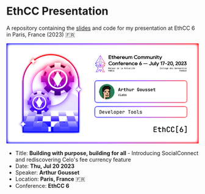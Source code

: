# EthCC Presentation

A repository containing the [slides](./slides/slides.pdf) and code for my presentation at EthCC 6 in Paris, France (2023) 🇫🇷

<img src="slides/assets/images/ethcc-banner.png" width="550">

+	Title: **Building with purpose, building for all** - Introducing SocialConnect and rediscovering Celo's fee currency feature
+	Date: **Thu, Jul 20 2023**
+	Speaker: **Arthur Gousset**
+	Location: **Paris, France** 🇫🇷
+	Conference: **EthCC 6**
